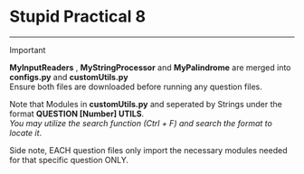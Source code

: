 # Stupid Practical 8
---
> [!IMPORTANT]
> **MyInputReaders** , **MyStringProcessor** and **MyPalindrome** are merged into **configs.py** and **customUtils.py**\
> Ensure both files are downloaded before running any question files.

Note that Modules in **customUtils.py** and seperated by Strings under the format **QUESTION [Number] UTILS**.\
*You may utilize the search function (Ctrl + F) and search the format to locate it*.

Side note, EACH question files only import the necessary modules needed for that specific question ONLY.
